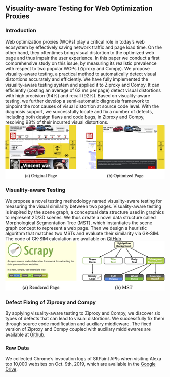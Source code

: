 ## Visuality-aware Testing for Web Optimization Proxies

### Introduction

Web optimization proxies (WOPs) play a critical role in today’s web ecosystem by effectively saving network traffic and page load time. On the other hand, they oftentimes bring visual distortion to the optimized web page and thus impair the user experience. In this paper we conduct a first comprehensive study on this issue, by measuring its realistic prevalence with respect to two popular WOPs (Ziproxy and Compy). We propose visuality-aware testing, a practical method to automatically detect visual distortions accurately and efficiently. We have fully implemented the visuality-aware testing system and applied it to Ziproxy and Compy. It can efficiently (costing an average of 62 ms per page) detect visual distortions with high precision (94%) and recall (92%). Based on visuality-aware testing, we further develop a semi-automatic diagnosis framework to pinpoint the root causes of visual distortion at source code level. With the diagnosis support, we successfully locate and fix a number of defects, including both design flaws and code bugs, in Ziproxy and Compy, resolving 98% of their incurred visual distortions.
![example](https://raw.githubusercontent.com/Web-Distortion/Web-Distortion.github.io/master/images/example_page.png)

### Visuality-aware Testing
We propose a novel testing methodology named visuality-aware testing for measuring the visual similarity between two pages. Visuality-aware testing is inspired by the scene graph, a conceptual data structure used in graphics to represent 2D/3D scenes. We thus create a novel data structure called Morphological Segmentation Tree (MST), which instantiates the scene graph concept to represent a web page. Then we design a heuristic algorithm that matches two MSTs and evaluate their similarity via GK-SIM. The code of GK-SIM calculation are available on [GitHub](https://github.com/Web-Distortion/Web-Distortion.github.io/tree/master/GK-SIM).
![MST](https://raw.githubusercontent.com/Web-Distortion/Web-Distortion.github.io/master/images/MST.png)

### Defect Fixing of Ziproxy and Compy
By applying visuality-aware testing to Ziproxy and Compy, we discover six types of defects that can lead to visual distortions. We successfully fix them through source code modification and auxiliary middleware. The fixed version of Ziproxy and Compy coupled with auxiliary middlewares are available at [Github](https://github.com/Web-Distortion/Web-Distortion.github.io/tree/master/fixing).

### Raw Data
We collected Chrome’s invocation logs of SKPaint APIs when visiting Alexa top 10,000 websites on Oct. 9th, 2019, which are available in the [Google Drive](https://drive.google.com/file/d/1iU40aJgCuFHNtKfUz3bM8vk5b1kDcWAO/view?usp=sharing). 
